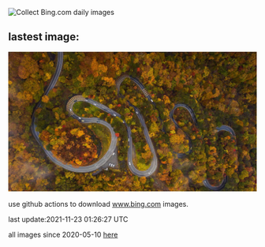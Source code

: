 ![Collect Bing.com daily images](https://github.com/counter2015/bing-daily-images/workflows/Collect%20Bing.com%20daily%20images/badge.svg)
## lastest image:
![](images/IrohazakaRoad.jpg)

use github actions to download www.bing.com images.

last update:2021-11-23 01:26:27 UTC

all images since 2020-05-10 [here](https://github.com/counter2015/bing-daily-images/tree/master/images) 
